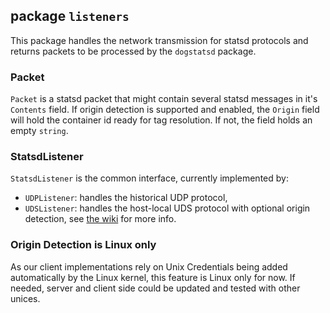 ## package `listeners`

This package handles the network transmission for statsd protocols and returns
packets to be processed by the `dogstatsd` package.

### Packet

`Packet` is a statsd packet that might contain several statsd messages in it's
`Contents` field. If origin detection is supported and enabled, the `Origin`
field will hold the container id ready for tag resolution. If not, the field holds
an empty `string`.

### StatsdListener

`StatsdListener` is the common interface, currently implemented by:

- `UDPListener`: handles the historical UDP protocol,
- `UDSListener`: handles the host-local UDS protocol with optional origin detection,
see [the wiki](https://github.com/DataDog/datadog-agent/wiki/Unix-Domain-Sockets-support)
for more info.

### Origin Detection is Linux only

As our client implementations rely on Unix Credentials being added automatically
by the Linux kernel, this feature is Linux only for now. If needed, server and
client side could be updated and tested with other unices.
